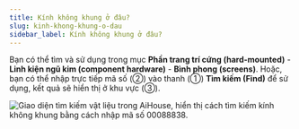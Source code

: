 ```yaml
---
title: Kính không khung ở đâu?
slug: kinh-khong-khung-o-dau
sidebar_label: Kính không khung ở đâu?
---
```


Bạn có thể tìm và sử dụng trong mục **Phần trang trí cứng (hard-mounted)** - **Linh kiện ngũ kim (component hardware)** - **Bình phong (screens)**. Hoặc, bạn có thể nhập trực tiếp mã số (②)  vào thanh (①) **Tìm kiếm (Find)** để sử dụng, kết quả sẽ hiển thị ở khu vực (③).

![Giao diện tìm kiếm vật liệu trong AiHouse, hiển thị cách tìm kiếm kính không khung bằng cách nhập mã số 00088838.](https://storage.googleapis.com/jegavn_kb/images/871c6da4-274f-48d9-838a-a83b58c2f1e6.png)
